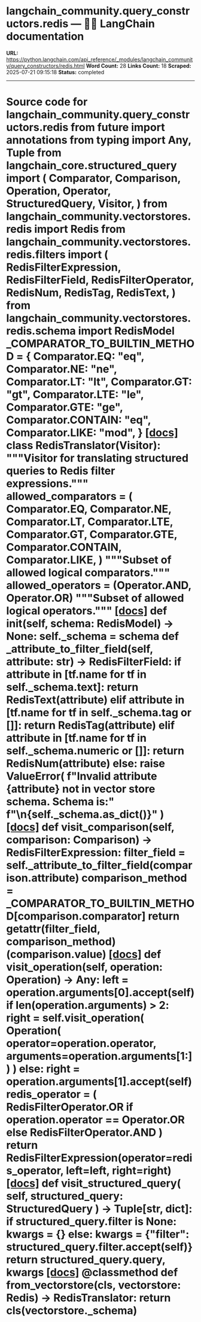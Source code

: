 # langchain_community.query_constructors.redis — 🦜🔗 LangChain  documentation

**URL:** https://python.langchain.com/api_reference/_modules/langchain_community/query_constructors/redis.html
**Word Count:** 28
**Links Count:** 18
**Scraped:** 2025-07-21 09:15:18
**Status:** completed

---

# Source code for langchain\_community.query\_constructors.redis               from __future__ import annotations          from typing import Any, Tuple          from langchain_core.structured_query import (         Comparator,         Comparison,         Operation,         Operator,         StructuredQuery,         Visitor,     )          from langchain_community.vectorstores.redis import Redis     from langchain_community.vectorstores.redis.filters import (         RedisFilterExpression,         RedisFilterField,         RedisFilterOperator,         RedisNum,         RedisTag,         RedisText,     )     from langchain_community.vectorstores.redis.schema import RedisModel          _COMPARATOR_TO_BUILTIN_METHOD = {         Comparator.EQ: "__eq__",         Comparator.NE: "__ne__",         Comparator.LT: "__lt__",         Comparator.GT: "__gt__",         Comparator.LTE: "__le__",         Comparator.GTE: "__ge__",         Comparator.CONTAIN: "__eq__",         Comparator.LIKE: "__mod__",     }                              [[docs]](https://python.langchain.com/api_reference/community/query_constructors/langchain_community.query_constructors.redis.RedisTranslator.html#langchain_community.query_constructors.redis.RedisTranslator)     class RedisTranslator(Visitor):         """Visitor for translating structured queries to Redis filter expressions."""              allowed_comparators = (             Comparator.EQ,             Comparator.NE,             Comparator.LT,             Comparator.LTE,             Comparator.GT,             Comparator.GTE,             Comparator.CONTAIN,             Comparator.LIKE,         )         """Subset of allowed logical comparators."""         allowed_operators = (Operator.AND, Operator.OR)         """Subset of allowed logical operators."""                         [[docs]](https://python.langchain.com/api_reference/community/query_constructors/langchain_community.query_constructors.redis.RedisTranslator.html#langchain_community.query_constructors.redis.RedisTranslator.__init__)         def __init__(self, schema: RedisModel) -> None:             self._schema = schema                             def _attribute_to_filter_field(self, attribute: str) -> RedisFilterField:             if attribute in [tf.name for tf in self._schema.text]:                 return RedisText(attribute)             elif attribute in [tf.name for tf in self._schema.tag or []]:                 return RedisTag(attribute)             elif attribute in [tf.name for tf in self._schema.numeric or []]:                 return RedisNum(attribute)             else:                 raise ValueError(                     f"Invalid attribute {attribute} not in vector store schema. Schema is:"                     f"\n{self._schema.as_dict()}"                 )                         [[docs]](https://python.langchain.com/api_reference/community/query_constructors/langchain_community.query_constructors.redis.RedisTranslator.html#langchain_community.query_constructors.redis.RedisTranslator.visit_comparison)         def visit_comparison(self, comparison: Comparison) -> RedisFilterExpression:             filter_field = self._attribute_to_filter_field(comparison.attribute)             comparison_method = _COMPARATOR_TO_BUILTIN_METHOD[comparison.comparator]             return getattr(filter_field, comparison_method)(comparison.value)                                        [[docs]](https://python.langchain.com/api_reference/community/query_constructors/langchain_community.query_constructors.redis.RedisTranslator.html#langchain_community.query_constructors.redis.RedisTranslator.visit_operation)         def visit_operation(self, operation: Operation) -> Any:             left = operation.arguments[0].accept(self)             if len(operation.arguments) > 2:                 right = self.visit_operation(                     Operation(                         operator=operation.operator, arguments=operation.arguments[1:]                     )                 )             else:                 right = operation.arguments[1].accept(self)             redis_operator = (                 RedisFilterOperator.OR                 if operation.operator == Operator.OR                 else RedisFilterOperator.AND             )             return RedisFilterExpression(operator=redis_operator, left=left, right=right)                                        [[docs]](https://python.langchain.com/api_reference/community/query_constructors/langchain_community.query_constructors.redis.RedisTranslator.html#langchain_community.query_constructors.redis.RedisTranslator.visit_structured_query)         def visit_structured_query(             self, structured_query: StructuredQuery         ) -> Tuple[str, dict]:             if structured_query.filter is None:                 kwargs = {}             else:                 kwargs = {"filter": structured_query.filter.accept(self)}             return structured_query.query, kwargs                                        [[docs]](https://python.langchain.com/api_reference/community/query_constructors/langchain_community.query_constructors.redis.RedisTranslator.html#langchain_community.query_constructors.redis.RedisTranslator.from_vectorstore)         @classmethod         def from_vectorstore(cls, vectorstore: Redis) -> RedisTranslator:             return cls(vectorstore._schema)